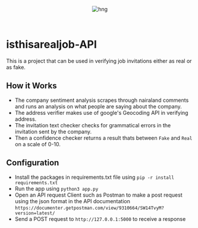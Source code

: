 <div align="center">

![hng](https://res.cloudinary.com/iambeejayayo/image/upload/v1554240066/brand-logo.png)

<br>

</div>

# isthisarealjob-API
 This is a project that can be used in verifying job invitations either as real or as fake. 
 
## How it Works
- The company sentiment analysis scrapes through nairaland comments and runs an analysis on what people are saying about the company.
- The address verifier makes use of google's Geocoding API in verifying address.
- The invitation text checker checks for grammatical errors in the invitation sent by the company.
- Then a confidence checker returns a result thats between `Fake` and `Real` on a scale of 0-10.

## Configuration 
- Install the packages in requirements.txt file using `pip -r install requirements.txt`
- Run the app using `python3 app.py`
- Open an API request Client such as Postman to make a post request using the json format in the API documentation `https://documenter.getpostman.com/view/9310664/SW14TvyM?version=latest/`
- Send a POST request to `http://127.0.0.1:5000` to receive a response
